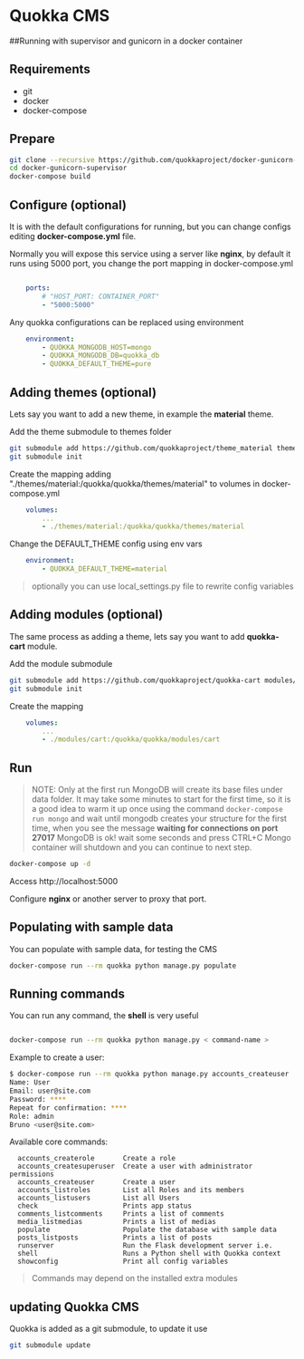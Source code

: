# Quokka CMS
##Running with supervisor and gunicorn in a docker container

## Requirements

- git
- docker
- docker-compose


## Prepare

```bash
git clone --recursive https://github.com/quokkaproject/docker-gunicorn-supervisor.git
cd docker-gunicorn-supervisor
docker-compose build
```

## Configure (optional)

It is with the default configurations for running, but you can change configs editing **docker-compose.yml** file.

Normally you will expose this service using a server like **nginx**, by default it runs using 5000 port, you change the port mapping in docker-compose.yml

```yaml

    ports:
        # "HOST_PORT: CONTAINER_PORT"
        - "5000:5000"

```

Any quokka configurations can be replaced using environment

```yaml
    environment:
        - QUOKKA_MONGODB_HOST=mongo
        - QUOKKA_MONGODB_DB=quokka_db
        - QUOKKA_DEFAULT_THEME=pure
```

## Adding themes (optional)

Lets say you want to add a new theme, in example the **material** theme.

Add the theme submodule to themes folder

```bash
git submodule add https://github.com/quokkaproject/theme_material themes/material
git submodule init
```

Create the mapping adding "./themes/material:/quokka/quokka/themes/material" to volumes in docker-compose.yml

```yaml
    volumes:
        ...
        - ./themes/material:/quokka/quokka/themes/material
```

Change the DEFAULT_THEME config using env vars

```yaml
    environment:
        - QUOKKA_DEFAULT_THEME=material
```

> optionally you can use local_settings.py file to rewrite config variables

## Adding modules (optional)

The same process as adding a theme, lets say you want to add **quokka-cart** module.

Add the module submodule

```bash
git submodule add https://github.com/quokkaproject/quokka-cart modules/cart
git submodule init
```

Create the mapping

```yaml
    volumes:
        ...
        - ./modules/cart:/quokka/quokka/modules/cart
```

## Run

> NOTE: Only at the first run MongoDB will create its base files under data folder. It may take some minutes to start for the first time, so it is a good idea to warm it up once using the command `docker-compose run mongo` and wait until mongodb creates your structure for the first time, when you see the message **waiting for connections on port 27017** MongoDB is ok! wait some seconds and press CTRL+C Mongo container will shutdown and you can continue to next step.


```bash
docker-compose up -d
```

Access http://localhost:5000

Configure **nginx** or another server to proxy that port.


## Populating with sample data

You can populate with sample data, for testing the CMS

```bash
docker-compose run --rm quokka python manage.py populate
```

## Running commands

You can run any command, the **shell** is very useful

```bash

docker-compose run --rm quokka python manage.py < command-name >
```

Example to create a user:

```bash
$ docker-compose run --rm quokka python manage.py accounts_createuser
Name: User
Email: user@site.com
Password: ****
Repeat for confirmation: ****
Role: admin
Bruno <user@site.com>
```

Available core commands:
```
  accounts_createrole       Create a role
  accounts_createsuperuser  Create a user with administrator permissions
  accounts_createuser       Create a user
  accounts_listroles        List all Roles and its members
  accounts_listusers        List all Users
  check                     Prints app status
  comments_listcomments     Prints a list of comments
  media_listmedias          Prints a list of medias
  populate                  Populate the database with sample data
  posts_listposts           Prints a list of posts
  runserver                 Run the Flask development server i.e.
  shell                     Runs a Python shell with Quokka context
  showconfig                Print all config variables
```

> Commands may depend on the installed extra modules


## updating Quokka CMS

Quokka is added as a git submodule, to update it use

```bash
git submodule update
```
